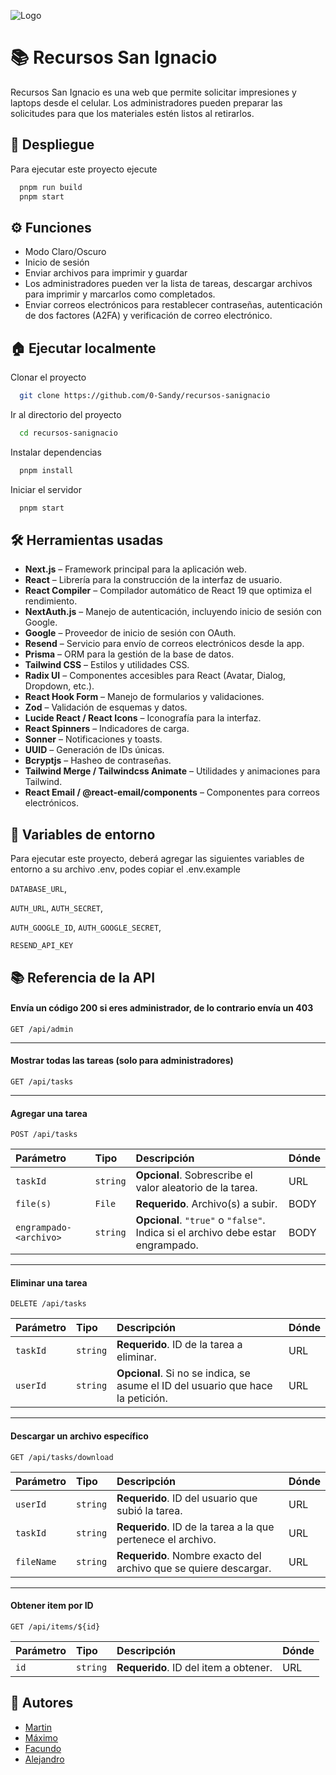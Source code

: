 ![Logo](https://dev-to-uploads.s3.amazonaws.com/uploads/articles/th5xamgrr6se0x5ro4g6.png)

# 📚 Recursos San Ignacio

Recursos San Ignacio es una web que permite solicitar impresiones y laptops desde el celular. Los administradores pueden preparar las solicitudes para que los materiales estén listos al retirarlos.

## 🚀 Despliegue

Para ejecutar este proyecto ejecute

```bash
  pnpm run build
  pnpm start
```

## ⚙️ Funciones

- Modo Claro/Oscuro
- Inicio de sesión
- Enviar archivos para imprimir y guardar
- Los administradores pueden ver la lista de tareas, descargar archivos para imprimir y marcarlos como completados.
- Enviar correos electrónicos para restablecer contraseñas, autenticación de dos factores (A2FA) y verificación de correo electrónico.

## 🏠 Ejecutar localmente

Clonar el proyecto

```bash
  git clone https://github.com/0-Sandy/recursos-sanignacio
```

Ir al directorio del proyecto

```bash
  cd recursos-sanignacio
```

Instalar dependencias

```bash
  pnpm install
```

Iniciar el servidor

```bash
  pnpm start
```

## 🛠️ Herramientas usadas

- **Next.js** – Framework principal para la aplicación web.
- **React** – Librería para la construcción de la interfaz de usuario.
- **React Compiler** – Compilador automático de React 19 que optimiza el rendimiento.
- **NextAuth.js** – Manejo de autenticación, incluyendo inicio de sesión con Google.
- **Google** – Proveedor de inicio de sesión con OAuth.
- **Resend** – Servicio para envío de correos electrónicos desde la app.
- **Prisma** – ORM para la gestión de la base de datos.
- **Tailwind CSS** – Estilos y utilidades CSS.
- **Radix UI** – Componentes accesibles para React (Avatar, Dialog, Dropdown, etc.).
- **React Hook Form** – Manejo de formularios y validaciones.
- **Zod** – Validación de esquemas y datos.
- **Lucide React / React Icons** – Iconografía para la interfaz.
- **React Spinners** – Indicadores de carga.
- **Sonner** – Notificaciones y toasts.
- **UUID** – Generación de IDs únicas.
- **Bcryptjs** – Hasheo de contraseñas.
- **Tailwind Merge / Tailwindcss Animate** – Utilidades y animaciones para Tailwind.
- **React Email / @react-email/components** – Componentes para correos electrónicos.

## 🔑 Variables de entorno

Para ejecutar este proyecto, deberá agregar las siguientes variables de entorno a su archivo .env, podes copiar el .env.example

`DATABASE_URL`,

`AUTH_URL`, `AUTH_SECRET`,

`AUTH_GOOGLE_ID`, `AUTH_GOOGLE_SECRET`,

`RESEND_API_KEY`

## 📚 Referencia de la API

#### Envía un código 200 si eres administrador, de lo contrario envía un 403

```http
GET /api/admin
```

---

#### Mostrar todas las tareas (solo para administradores)

```http
GET /api/tasks
```

---

#### Agregar una tarea

```http
POST /api/tasks
```

| Parámetro              | Tipo     | Descripción                                                                     | Dónde |
| :--------------------- | :------- | :------------------------------------------------------------------------------ | :---- |
| `taskId`               | `string` | **Opcional**. Sobrescribe el valor aleatorio de la tarea.                       | URL   |
| `file(s)`              | `File`   | **Requerido**. Archivo(s) a subir.                                              | BODY  |
| `engrampado-<archivo>` | `string` | **Opcional**. `"true"` o `"false"`. Indica si el archivo debe estar engrampado. | BODY  |

---

#### Eliminar una tarea

```http
DELETE /api/tasks
```

| Parámetro | Tipo     | Descripción                                                                     | Dónde |
| :-------- | :------- | :------------------------------------------------------------------------------ | :---- |
| `taskId`  | `string` | **Requerido**. ID de la tarea a eliminar.                                       | URL   |
| `userId`  | `string` | **Opcional**. Si no se indica, se asume el ID del usuario que hace la petición. | URL   |

---

#### Descargar un archivo específico

```http
GET /api/tasks/download
```

| Parámetro  | Tipo     | Descripción                                                       | Dónde |
| :--------- | :------- | :---------------------------------------------------------------- | :---- |
| `userId`   | `string` | **Requerido**. ID del usuario que subió la tarea.                 | URL   |
| `taskId`   | `string` | **Requerido**. ID de la tarea a la que pertenece el archivo.      | URL   |
| `fileName` | `string` | **Requerido**. Nombre exacto del archivo que se quiere descargar. | URL   |

---

#### Obtener item por ID

```http
GET /api/items/${id}
```

| Parámetro | Tipo     | Descripción                           | Dónde |
| :-------- | :------- | :------------------------------------ | :---- |
| `id`      | `string` | **Requerido**. ID del item a obtener. | URL   |

## 👥 Autores

- [Martin](https://github.com/0-Sandy)
- [Máximo](#)
- [Facundo](https://github.com/facuandy)
- [Alejandro](#)
